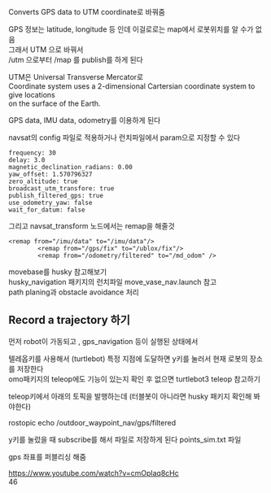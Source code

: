 Converts GPS data to UTM coordinate로 바꿔줌

GPS 정보는 latitude, longitude 등 인데 이걸로로는 map에서 로봇위치를 알 수가 없음  
그래서 UTM 으로 바꿔서  
/utm 으로부터 /map 를 publish를 하게 된다   

UTM은 Universal Transverse Mercator로  
Coordinate system uses a 2-dimensional Cartersian coordinate system to give locations  
on the surface of the Earth.

GPS data, IMU data, odometry를 이용하게 된다  


navsat의 config 파일로 적용하거나 런치파일에서 param으로 지정할 수 있다
```
frequency: 30
delay: 3.0
magnetic_declination_radians: 0.00
yaw_offset: 1.570796327
zero_altitude: true
broadcast_utm_transfore: true
publish_filtered_gps: true
use_odometry_yaw: false
wait_for_datum: false
```

그리고 navsat_transform 노드에서는  remap을 해줄것
```
<remap from="/imu/data" to="/imu/data"/>
        <remap from="/gps/fix" to="/ublox/fix"/>
        <remap from="/odometry/filtered" to="/md_odom" />
```

movebase를 husky 참고해보기  
husky_navigation 패키지의 런치파일 move_vase_nav.launch 참고  
path planing과 obstacle avoidance 처리


## Record a trajectory 하기
먼저 robot이 가동되고 , gps_navigation 등이 실행된 상태에서   

텔레옵키를 사용해서 (turtlebot) 특정 지점에 도달하면 y키를 눌러서 현재 로봇의 장소를 저장한다  
omo패키지의 teleop에도 기능이 있는지 확인 후 없으면 turtlebot3 teleop 참고하기  

teleop키에서 아래의 토픽을 발행하는데 (터블봇이 아니라면 husky 패키지 확인해 봐야한다)

rostopic echo /outdoor_waypoint_nav/gps/filtered

y키를 눌렀을 때 subscribe를 해서 파일로 저장하게 된다   points_sim.txt 파일

gps 좌표를 퍼블리싱 해줌


https://www.youtube.com/watch?v=cmOplaq8cHc  
46